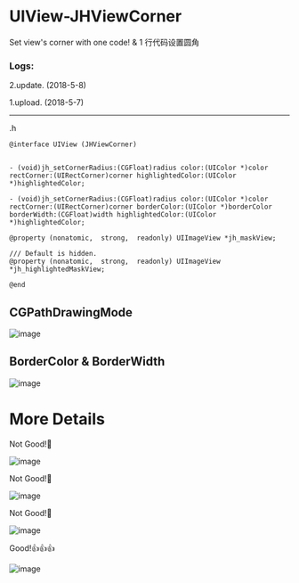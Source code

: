 # UIView-JHViewCorner
Set view's corner with one code! & 1 行代码设置圆角

### Logs:

2.update. (2018-5-8)

1.upload. (2018-5-7)

---

.h

```
@interface UIView (JHViewCorner)


- (void)jh_setCornerRadius:(CGFloat)radius color:(UIColor *)color rectCorner:(UIRectCorner)corner highlightedColor:(UIColor *)highlightedColor;

- (void)jh_setCornerRadius:(CGFloat)radius color:(UIColor *)color rectCorner:(UIRectCorner)corner borderColor:(UIColor *)borderColor borderWidth:(CGFloat)width highlightedColor:(UIColor *)highlightedColor;

@property (nonatomic,  strong,  readonly) UIImageView *jh_maskView;

/// Default is hidden.
@property (nonatomic,  strong,  readonly) UIImageView *jh_highlightedMaskView;

@end
```

## CGPathDrawingMode

![image](https://github.com/xjh093/UIView-JHViewCorner/blob/master/JHViewCorner/Images/%E5%9C%86%E8%A7%92.png)

## BorderColor & BorderWidth

![image](https://github.com/xjh093/UIView-JHViewCorner/blob/master/JHViewCorner/Images/%E8%BE%B9%E6%A1%86.png)

# More Details

Not Good!🤔

![image](https://github.com/xjh093/UIView-JHViewCorner/blob/master/JHViewCorner/Images/002.png)

Not Good!🤔

![image](https://github.com/xjh093/UIView-JHViewCorner/blob/master/JHViewCorner/Images/001.png)

Not Good!🤔

![image](https://github.com/xjh093/UIView-JHViewCorner/blob/master/JHViewCorner/Images/004.png)

Good!👍👍👍

![image](https://github.com/xjh093/UIView-JHViewCorner/blob/master/JHViewCorner/Images/003.png)



